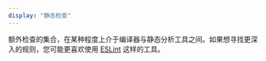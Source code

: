 ```yaml
---
display: "静态检查"
---
```


额外检查的集合，在某种程度上介于编译器与静态分析工具之间。如果想寻找更深入的规则，您可能更喜欢使用 <a href="https://github.com/typescript-eslint/typescript-eslint ">ESLint</a> 这样的工具。
